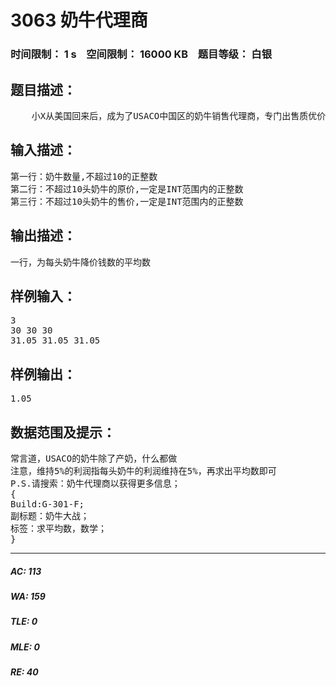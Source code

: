 # 3063 奶牛代理商   
### 时间限制： 1 s&nbsp;&nbsp;&nbsp;&nbsp;空间限制： 16000 KB&nbsp;&nbsp;&nbsp;&nbsp;题目等级： 白银  
## 题目描述：  

<pre>
    小X从美国回来后，成为了USACO中国区的奶牛销售代理商，专门出售质优价廉的“FJ”牌奶牛，因此生意很好。但是几个月后，她发现有一家叫“NO_COW”的公司也在销售同种奶牛，但价格更低。因此小X不得不进行价格战。小徐想知道，在保证利率为5%的情况下，每头奶牛售价可以降每头奶牛价格的平均数。
</pre>
  
  
## 输入描述：  

<pre>
第一行：奶牛数量,不超过10的正整数
第二行：不超过10头奶牛的原价,一定是INT范围内的正整数
第三行：不超过10头奶牛的售价,一定是INT范围内的正整数
</pre>
  
  
## 输出描述：  

<pre>
一行，为每头奶牛降价钱数的平均数
</pre>
  
  
## 样例输入：  

<pre>
3
30 30 30
31.05 31.05 31.05
</pre>
  
  
## 样例输出：  

<pre>
1.05
</pre>
  
  
## 数据范围及提示：  

<pre>
常言道，USACO的奶牛除了产奶，什么都做
注意，维持5%的利润指每头奶牛的利润维持在5%，再求出平均数即可
P.S.请搜索：奶牛代理商以获得更多信息；
{
Build:G-301-F;
副标题：奶牛大战；
标签：求平均数，数学；  
} 
</pre>
  
  
***  

##### AC: 113  
##### WA: 159  
##### TLE: 0  
##### MLE: 0  
##### RE: 40  
